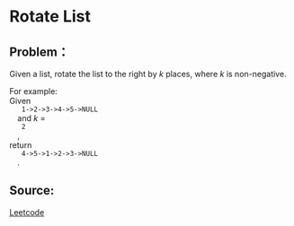 # Rotate List

## Problem：

<div class="question-content">
 <p>
 </p>
 <p>
  Given a list, rotate the list to the right by
  <i>
   k
  </i>
  places, where
  <i>
   k
  </i>
  is non-negative.
 </p>
 <p>
  For example:
  <br/>
  Given
  <code>
   1-&gt;2-&gt;3-&gt;4-&gt;5-&gt;NULL
  </code>
  and
  <i>
   k
  </i>
  =
  <code>
   2
  </code>
  ,
  <br/>
  return
  <code>
   4-&gt;5-&gt;1-&gt;2-&gt;3-&gt;NULL
  </code>
  .
 </p>
</div>


## Source:
[Leetcode](https://leetcode.com/problems/rotate-list/)
